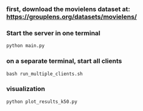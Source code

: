 ### first, download the movielens dataset at: https://grouplens.org/datasets/movielens/
### Start the server in one terminal
```python main.py```

### on a separate terminal, start all clients
```bash run_multiple_clients.sh```

### visualization
```python plot_results_k50.py```
